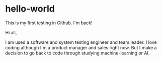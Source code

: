 # hello-world
This is my first testing in Github. I'm back!

Hi all,

I am used a software and system testing engineer and team leader. I love coding although I'm a product manager and sales right now. But I make a decision to go back to code through studying machine-learning or AI.
